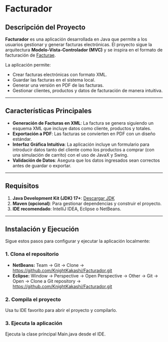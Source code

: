 # Facturador

## Descripción del Proyecto
**Facturador** es una aplicación desarrollada en Java que permite a los usuarios gestionar y generar facturas electrónicas. El proyecto sigue la arquitectura **Modelo-Vista-Controlador (MVC)** y se inspira en el formato de facturación de [Facturae](https://www.facturae.gob.es/factura-electronica/Paginas/factura-electronica.aspx).

La aplicación permite:
- Crear facturas electrónicas con formato XML.
- Guardar las facturas en el sistema local.
- Generar una versión en PDF de las facturas.
- Gestionar clientes, productos y datos de facturación de manera intuitiva.

---

## Características Principales
- **Generación de Facturas en XML**: La factura se genera siguiendo un esquema XML que incluye datos como cliente, productos y totales.
- **Exportación a PDF**: Las facturas se convierten en PDF con un diseño estándar.
- **Interfaz Gráfica Intuitiva**: La aplicación incluye un formulario para introducir datos tanto del cliente como los productos a comprar (con una simulación de carrito) con el uso de JavaX y Swing.
- **Validación de Datos**: Asegura que los datos ingresados sean correctos antes de guardar o exportar.

---

## Requisitos
1. **Java Development Kit (JDK) 17+**: [Descargar JDK](https://www.oracle.com/java/technologies/downloads/)
2. **Maven (opcional)**: Para gestionar dependencias y construir el proyecto.
3. **IDE recomendado**: IntelliJ IDEA, Eclipse o NetBeans.

---

## Instalación y Ejecución
Sigue estos pasos para configurar y ejecutar la aplicación localmente:

### **1. Clona el repositorio**
- **NetBeans:** Team -> Git -> Clone -> https://github.com/KnightKakashi/Facturador.git
- **Eclipse:** Window -> Perspective -> Open Perspective -> Other -> Git -> Open -> Clone a Git repository -> https://github.com/KnightKakashi/Facturador.git

### **2. Compila el proyecto**
Usa tu IDE favorito para abrir el proyecto y compilarlo.

### **3. Ejecuta la aplicación**
Ejecuta la clase principal Main.java desde el IDE.
